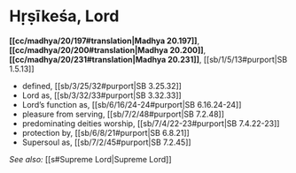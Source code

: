 # Hṛṣīkeśa, Lord

**[[cc/madhya/20/197#translation|Madhya 20.197]]**, **[[cc/madhya/20/200#translation|Madhya 20.200]]**, **[[cc/madhya/20/231#translation|Madhya 20.231]]**, [[sb/1/5/13#purport|SB 1.5.13]]

* defined, [[sb/3/25/32#purport|SB 3.25.32]]
* Lord as, [[sb/3/32/33#purport|SB 3.32.33]]
* Lord’s function as, [[sb/6/16/24-24#purport|SB 6.16.24-24]]
* pleasure from serving, [[sb/7/2/48#purport|SB 7.2.48]]
* predominating deities worship, [[sb/7/4/22-23#purport|SB 7.4.22-23]]
* protection by, [[sb/6/8/21#purport|SB 6.8.21]]
* Supersoul as, [[sb/7/2/45#purport|SB 7.2.45]]

*See also:* [[s#Supreme Lord|Supreme Lord]]
